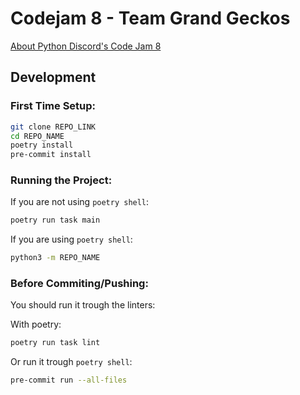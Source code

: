 # Codejam 8 - Team Grand Geckos

[About Python Discord's Code Jam 8](https://pythondiscord.com/events/code-jams/8/)

## Development

### First Time Setup:

```bash
git clone REPO_LINK
cd REPO_NAME
poetry install
pre-commit install
```

### Running the Project:

If you are not using `poetry shell`:
```bash
poetry run task main
```

If you are using `poetry shell`:
```bash
python3 -m REPO_NAME
```

### Before Commiting/Pushing:

You should run it trough the linters:

With poetry:
```bash
poetry run task lint
```

Or run it trough `poetry shell`:
```bash
pre-commit run --all-files
```
